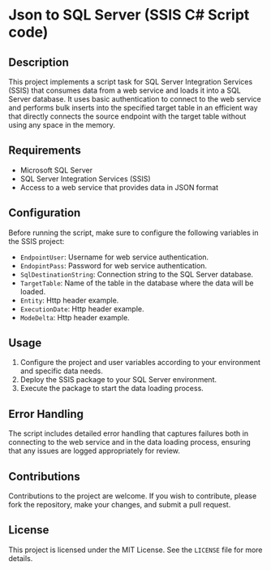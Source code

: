 # Json to SQL Server (SSIS C# Script code)

## Description
This project implements a script task for SQL Server Integration Services (SSIS) that consumes data from a web service and loads it into a SQL Server database. It uses basic authentication to connect to the web service and performs bulk inserts into the specified target table in an efficient way that directly connects the source endpoint with the target table without using any space in the memory.

## Requirements
- Microsoft SQL Server
- SQL Server Integration Services (SSIS)
- Access to a web service that provides data in JSON format

## Configuration
Before running the script, make sure to configure the following variables in the SSIS project:
- `EndpointUser`: Username for web service authentication.
- `EndopintPass`: Password for web service authentication.
- `SqlDestinationString`: Connection string to the SQL Server database.
- `TargetTable`: Name of the table in the database where the data will be loaded.
- `Entity`: Http header example.
- `ExecutionDate`: Http header example.
- `ModeDelta`: Http header example.

## Usage
1. Configure the project and user variables according to your environment and specific data needs.
2. Deploy the SSIS package to your SQL Server environment.
3. Execute the package to start the data loading process.

## Error Handling
The script includes detailed error handling that captures failures both in connecting to the web service and in the data loading process, ensuring that any issues are logged appropriately for review.

## Contributions
Contributions to the project are welcome. If you wish to contribute, please fork the repository, make your changes, and submit a pull request.

## License
This project is licensed under the MIT License. See the `LICENSE` file for more details.


